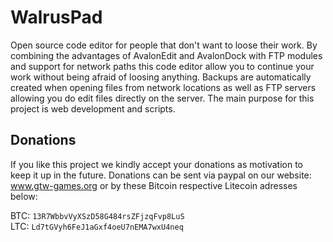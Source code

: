 # WalrusPad
Open source code editor for people that don't want to loose their work. By combining the 
advantages of AvalonEdit and AvalonDock with FTP modules and support for network paths 
this code editor allow you to continue your work without being afraid of loosing anything.
Backups are automatically created when opening files from network locations as well as FTP 
servers allowing you do edit files directly on the server. The main purpose for this project 
is web development and scripts.

## Donations
If you like this project we kindly accept your donations as motivation to keep it up in the future. Donations can be sent via paypal on our website: www.gtw-games.org or by these Bitcoin respective Litecoin adresses below:

BTC: `13R7WbbvVyXSzD58G484rsZFjzqFvp8LuS`<br>
LTC: `Ld7tGVyh6FeJ1aGxf4oeU7nEMA7wxU4neq`
